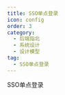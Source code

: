 ```yaml
---
title: SSO单点登录
icon: config
order: 3
category:
  - 后端指北
  - 系统设计
  - 设计模型
tag:
  - SSO单点登录
---
```


SSO单点登录